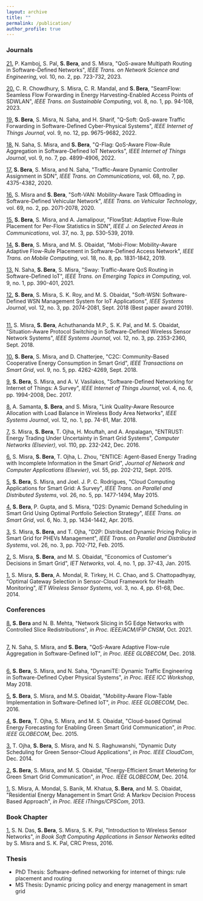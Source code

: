 ```yaml
---
layout: archive
title: ""
permalink: /publication/
author_profile: true
--- 
```


<h3>Journals</h3>

[21.](https://ieeexplore.ieee.org/document/9939088) P. Kamboj, S. Pal, <b>S. Bera</b>, and S. Misra, "QoS-aware Multipath Routing in Software-Defined Networks", <i>IEEE Trans. on Network Science and Engineering</i>, vol. 10, no. 2, pp. 723-732, 2023. [<img src="https://samareshbera.github.io/images/pdf.png" width="15" height="15"/>](https://samareshbera.github.io/files/Qos_multipath.pdf)

[20.](https://ieeexplore.ieee.org/document/9909999) C. R. Chowdhury, S. Misra, C. R. Mandal, and <b>S. Bera</b>, "SeamFlow: Seamless Flow Forwarding in Energy Harvesting-Enabled Access Points of SDWLAN", <i>IEEE Trans. on Sustainable Computing</i>, vol. 8, no. 1, pp. 94-108, 2023.

[19.](https://ieeexplore.ieee.org/document/9663215) <b>S. Bera</b>, S. Misra, N. Saha, and H. Sharif, "Q-Soft: QoS-aware Traffic Forwarding in Software-Defined Cyber-Physical Systems", <i>IEEE Internet of Things Journal</i>, vol. 9, no. 12, pp. 9675-9682, 2022. [<img src="https://samareshbera.github.io/images/pdf.png" width="15" height="15"/>](https://samareshbera.github.io/files/Q-Soft.pdf)

[18.](https://ieeexplore.ieee.org/document/9540907) N. Saha, S. Misra, and <b>S. Bera</b>, "Q-Flag: QoS-Aware Flow-Rule Aggregation in Software-Defined IoT Networks", <i>IEEE Internet of Things Journal</i>, vol. 9, no. 7, pp. 4899-4906, 2022. [<img src="https://samareshbera.github.io/images/pdf.png" width="15" height="15"/>](https://samareshbera.github.io/files/QFlag.pdf)

[17.](https://ieeexplore.ieee.org/document/9046815) <b>S. Bera</b>, S. Misra, and N. Saha, "Traffic-Aware Dynamic Controller Assignment in SDN", <i>IEEE Trans. on Communications</i>, vol. 68, no. 7, pp. 4375-4382, 2020. [<img src="https://samareshbera.github.io/images/pdf.png" width="15" height="15"/>](https://samareshbera.github.io/files/DCA.pdf)

[16.](https://ieeexplore.ieee.org/document/8930056) S. Misra and <b>S. Bera</b>, "Soft-VAN: Mobility-Aware Task Offloading in Software-Defined Vehicular Network", <i>IEEE Trans. on Vehicular Technology</i>, vol. 69, no. 2, pp. 2071-2078, 2020. [<img src="https://samareshbera.github.io/images/pdf.png" width="15" height="15"/>](https://samareshbera.github.io/files/Soft-VAN.pdf)

[15.](https://ieeexplore.ieee.org/document/8624498/) <b>S. Bera</b>, S. Misra, and A. Jamalipour, "FlowStat: Adaptive Flow-Rule Placement for Per-Flow Statistics in SDN", <i>IEEE J. on Selected Areas in Communications</i>, vol. 37, no. 3, pp. 530-539, 2019. [<img src="https://samareshbera.github.io/images/pdf.png" width="15" height="15"/>](https://samareshbera.github.io/files/FlowStat.pdf)

[14.](https://ieeexplore.ieee.org/document/8454737/) <b>S. Bera</b>, S. Misra, and M. S. Obaidat, "Mobi-Flow: Mobility-Aware Adaptive Flow-Rule Placement in Software-Defined Access Network", <i>IEEE Trans. on Mobile Computing</i>, vol. 18, no. 8, pp. 1831-1842, 2019. [<img src="https://samareshbera.github.io/images/pdf.png" width="15" height="15"/>](https://samareshbera.github.io/files/MobiFlow.pdf)

[13.](https://ieeexplore.ieee.org/document/8385144/) N. Saha, <b>S. Bera</b>, S. Misra, "Sway: Traffic-Aware QoS Routing in Software-Defined IoT", <i>IEEE Trans. on Emerging Topics in Computing</i>, vol. 9, no. 1, pp. 390-401, 2021. [<img src="https://samareshbera.github.io/images/pdf.png" width="15" height="15"/>](https://samareshbera.github.io/files/Sway.pdf)

[12.](https://ieeexplore.ieee.org/document/7740067/) <b>S. Bera</b>, S. Misra, S. K. Roy, and M. S. Obaidat, "Soft-WSN: Software-Defined WSN Management System for IoT Applications", <i>IEEE Systems Journal</i>, vol. 12, no. 3, pp. 2074-2081, Sept. 2018 (Best paper award 2019). [<img src="https://samareshbera.github.io/images/pdf.png" width="15" height="15"/>](https://samareshbera.github.io/files/SoftWSN.pdf)

[11.](https://ieeexplore.ieee.org/document/8207582/) S. Misra, <b>S. Bera</b>, Achuthananda M.P., S. K. Pal, and M. S. Obaidat, "Situation-Aware Protocol Switching in Software-Defined Wireless Sensor Network Systems", <i>IEEE Systems Journal</i>, vol. 12, no. 3, pp. 2353-2360, Sept. 2018. [<img src="https://samareshbera.github.io/images/pdf.png" width="15" height="15"/>](https://samareshbera.github.io/files/SAPS.pdf)

[10.](https://ieeexplore.ieee.org/document/7817887/) <b>S. Bera</b>, S. Misra, and D. Chatterjee, "C2C: Community-Based Cooperative Energy Consumption in Smart Grid", <i>IEEE Transactions on Smart Grid</i>, vol. 9, no. 5, pp. 4262-4269, Sept. 2018. [<img src="https://samareshbera.github.io/images/pdf.png" width="15" height="15"/>](https://samareshbera.github.io/files/C2C.pdf)

[9.](https://ieeexplore.ieee.org/document/8017556/) <b>S. Bera</b>, S. Misra, and A. V. Vasilakos, "Software-Defined Networking for Internet of Things: A Survey", <i>IEEE Internet of Things Journal</i>, vol. 4, no. 6, pp. 1994-2008, Dec. 2017. [<img src="https://samareshbera.github.io/images/pdf.png" width="15" height="15"/>](https://samareshbera.github.io/files/SDIoT.pdf)

[8.](https://ieeexplore.ieee.org/document/7182257/) A. Samanta, <b>S. Bera</b>, and S. Misra, "Link Quality-Aware Resource Allocation with Load Balance in Wireless Body Area Networks", <i>IEEE Systems Journal</i>, vol. 12, no. 1, pp. 74-81, Mar. 2018. [<img src="https://samareshbera.github.io/images/pdf.png" width="15" height="15"/>](https://samareshbera.github.io/files/DSCA.pdf)

[7.](https://www.sciencedirect.com/science/article/pii/S1389128616303206) S. Misra, <b>S. Bera</b>, T. Ojha, H. Mouftah, and A. Anpalagan, "ENTRUST: Energy Trading Under Uncertainty in Smart Grid Systems", <i>Computer Networks (Elsevier)</i>, vol. 110, pp. 232-242, Dec. 2016. [<img src="https://samareshbera.github.io/images/pdf.png" width="15" height="15"/>](https://samareshbera.github.io/files/ENTRUST.pdf)

[6.](https://www.sciencedirect.com/science/article/pii/S1084804515001083) S. Misra, <b>S. Bera</b>, T. Ojha, L. Zhou, "ENTICE: Agent-Based Energy Trading with Incomplete Information in the Smart Grid", <i>Journal of Network and Computer Applications (Elsevier)</i>, vol. 55, pp. 202-212, Sept. 2015. [<img src="https://samareshbera.github.io/images/pdf.png" width="15" height="15"/>](https://samareshbera.github.io/files/ENTICE.pdf)

[5.](https://ieeexplore.ieee.org/document/6809180/) <b>S. Bera</b>, S. Misra, and Joel. J. P. C. Rodrigues, "Cloud Computing Applications for Smart Grid: A Survey", <i>IEEE Trans. on Parallel and Distributed Systems</i>, vol. 26, no. 5, pp. 1477-1494, May 2015. [<img src="https://samareshbera.github.io/images/pdf.png" width="15" height="15"/>](https://samareshbera.github.io/files/SGSurvey.pdf)

[4.](https://ieeexplore.ieee.org/document/7029140/) <b>S. Bera</b>, P. Gupta, and S. Misra, "D2S: Dynamic Demand Scheduling in Smart Grid Using Optimal Portfolio Selection Strategy", <i>IEEE Trans. on Smart Grid</i>, vol. 6, No. 3, pp. 1434-1442, Apr. 2015. [<img src="https://samareshbera.github.io/images/pdf.png" width="15" height="15"/>](https://samareshbera.github.io/files/D2S.pdf)

[3.](https://ieeexplore.ieee.org/document/6782392/) S. Misra, <b>S. Bera</b>, and T. Ojha, "D2P: Distributed Dynamic Pricing Policy in Smart Grid for PHEVs Management", <i>IEEE Trans. on Parallel and Distributed Systems</i>, vol. 26, no. 3, pp. 702-712, Feb. 2015. [<img src="https://samareshbera.github.io/images/pdf.png" width="15" height="15"/>](https://samareshbera.github.io/files/D2P.pdf)

[2.](https://ieeexplore.ieee.org/document/6994376/) S. Misra, <b>S. Bera</b>, and M. S. Obaidat, "Economics of Customer's Decisions in Smart Grid", <i>IET Networks</i>, vol. 4, no. 1, pp. 37-43, Jan. 2015.

[1.](https://ieeexplore.ieee.org/document/6828878/) S. Misra, <b>S. Bera</b>, A. Mondal, R. Tirkey, H. C. Chao, and S. Chattopadhyay, "Optimal Gateway Selection in Sensor-Cloud Framework for Health Monitoring", <i>IET Wireless Sensor Systems</i>, vol. 3, no. 4, pp. 61-68, Dec. 2014.


<h3>Conferences</h3>

[8.](https://ieeexplore.ieee.org/document/9615516/) <b>S. Bera</b> and N. B. Mehta, "Network Slicing in 5G Edge Networks with Controlled Slice Redistributions", <i>in Proc. IEEE/ACM/IFIP CNSM</i>, Oct. 2021. [<img src="https://samareshbera.github.io/images/pdf.png" width="15" height="15"/>](https://samareshbera.github.io/files/RESET.pdf)

[7.](https://ieeexplore.ieee.org/document/8647471/) N. Saha, S. Misra, and <b>S. Bera</b>, "QoS-Aware Adaptive Flow-rule Aggregation in Software-Defined IoT", <i>in Proc. IEEE GLOBECOM</i>, Dec. 2018. [<img src="https://samareshbera.github.io/images/pdf.png" width="15" height="15"/>](https://samareshbera.github.io/files/Dual.pdf)

[6.](https://ieeexplore.ieee.org/document/8403550/) <b>S. Bera</b>, S. Misra, and N. Saha, "DynamiTE: Dynamic Traffic Engineering in Software-Defined Cyber Physical Systems", <i>in Proc. IEEE ICC Workshop</i>, May 2018. [<img src="https://samareshbera.github.io/images/pdf.png" width="15" height="15"/>](https://samareshbera.github.io/files/DynamiTE.pdf)

[5.](https://ieeexplore.ieee.org/document/7841995/) <b>S. Bera</b>, S. Misra, and M.S. Obaidat, "Mobility-Aware Flow-Table Implementation in Software-Defined IoT", <i>in Proc. IEEE GLOBECOM</i>, Dec. 2016. [<img src="https://samareshbera.github.io/images/pdf.png" width="15" height="15"/>](https://samareshbera.github.io/files/Mobi-Flow-Conference.pdf)

[4.](https://ieeexplore.ieee.org/document/7417591/) <b>S. Bera</b>, T. Ojha, S. Misra, and M. S. Obaidat, "Cloud-based Optimal Energy Forecasting for Enabling Green Smart Grid Communication", <i>in Proc. IEEE GLOBECOM</i>, Dec. 2015.

[3.](https://ieeexplore.ieee.org/document/7037771/) T. Ojha, <b>S. Bera</b>, S. Misra, and N. S. Raghuwanshi, "Dynamic Duty Scheduling for Green Sensor-Cloud Applications", <i>in Proc. IEEE CloudCom</i>, Dec. 2014.

[2.](https://ieeexplore.ieee.org/document/7037178/) <b>S. Bera</b>, S. Misra, and M. S. Obaidat, "Energy-Efficient Smart Metering for Green Smart Grid Communication", <i>in Proc. IEEE GLOBECOM</i>, Dec. 2014.

[1.](https://ieeexplore.ieee.org/document/6682213/) S. Misra, A. Mondal, S. Banik, M. Khatua, <b>S. Bera</b>, and M. S. Obaidat, "Residential Energy Management in Smart Grid: A Markov Decision Process Based Approach", <i>in Proc. IEEE iThings/CPSCom</i>, 2013.


<h3>Book Chapter</h3>

[1.](https://www.crcpress.com/Soft-Computing-Applications-in-Sensor-Networks/Pal-Misra/p/book/9781482298758) S. N. Das, <b>S. Bera</b>, S. Misra, S. K. Pal, "Introduction to Wireless Sensor Networks", <i>in Book Soft Computing Applications in Sensor Networks</i> edited by S. Misra and S. K. Pal, CRC Press, 2016.


<h3>Thesis</h3>

* PhD Thesis: Software-defined networking for internet of things: rule placement and routing
* MS Thesis: Dynamic pricing policy and energy management in smart grid
